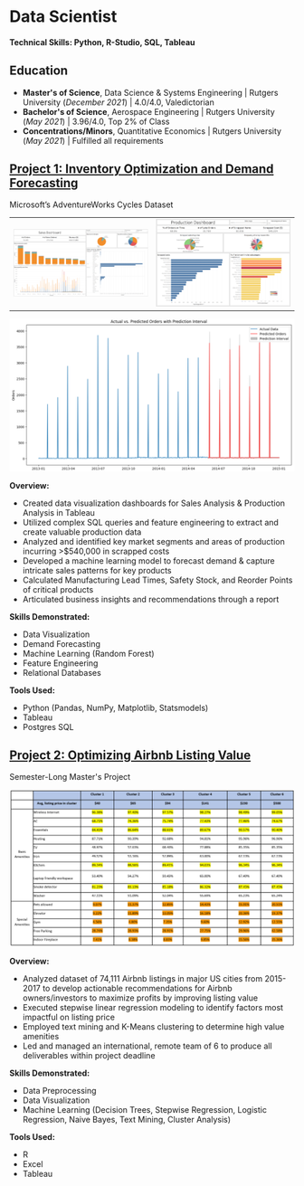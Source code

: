 # Data Scientist

#### Technical Skills: Python, R-Studio, SQL, Tableau

## Education
- **Master's of Science**, Data Science & Systems Engineering | Rutgers University (_December 2021_) | 4.0/4.0, Valedictorian
- **Bachelor's of Science**, Aerospace Engineering | Rutgers University (_May 2021_) | 3.96/4.0, Top 2% of Class
- **Concentrations/Minors**, Quantitative Economics | Rutgers University (_May 2021_) | Fulfilled all requirements

## [Project 1: Inventory Optimization and Demand Forecasting](https://github.com/jakesamuel99/AdventureWorks_proj/blob/main/README.md)
Microsoft’s AdventureWorks Cycles Dataset

<table>
  <tr>
    <td><img src="/Images/IODF_sales_dashboard.png" alt="Image 1" width="500"></td>
    <td><img src="https://github.com/jakesamuel99/AdventureWorks_proj/blob/main/images/IODF_production_dashboard.png" alt="Image 2" width="500"></td>
  </tr>
</table>

![](/Images/IODF_rd_predict.png)

**Overview:**
- Created data visualization dashboards for Sales Analysis & Production Analysis in Tableau
- Utilized complex SQL queries and feature engineering to extract and create valuable production data
- Analyzed and identified key market segments and areas of production incurring >$540,000 in scrapped costs
- Developed a machine learning model to forecast demand & capture intricate sales patterns for key products
- Calculated Manufacturing Lead Times, Safety Stock, and Reorder Points of critical products
- Articulated business insights and recommendations through a report

**Skills Demonstrated:**
- Data Visualization
- Demand Forecasting
- Machine Learning (Random Forest)
- Feature Engineering
- Relational Databases

**Tools Used:**
- Python (Pandas, NumPy, Matplotlib, Statsmodels)
- Tableau
- Postgres SQL


## [Project 2: Optimizing Airbnb Listing Value](https://github.com/jakesamuel99/Airbnb_proj/blob/main/README.md)
Semester-Long Master's Project

![](/Images/airbnb_amenities.png)

**Overview:**
- Analyzed dataset of 74,111 Airbnb listings in major US cities from 2015-2017 to develop actionable recommendations for Airbnb owners/investors to maximize profits by improving listing value
- Executed stepwise linear regression modeling to identify factors most impactful on listing price
- Employed text mining and K-Means clustering to determine high value amenities
- Led and managed an international, remote team of 6 to produce all deliverables within project deadline


**Skills Demonstrated:**
- Data Preprocessing
- Data Visualization
- Machine Learning (Decision Trees, Stepwise Regression, Logistic Regression, Naive Bayes, Text Mining, Cluster Analysis)

**Tools Used:**
- R
- Excel
- Tableau
